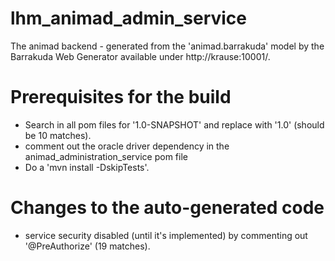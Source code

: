# lhm_animad_admin_service
The animad backend - generated from the 'animad.barrakuda' model by the Barrakuda Web Generator available under http://krause:10001/.

# Prerequisites for the build
* Search in all pom files for '1.0-SNAPSHOT' and replace with '1.0' (should be 10 matches).
* comment out the oracle driver dependency in the animad_administration_service pom file
* Do a 'mvn install -DskipTests'.

# Changes to the auto-generated code
* service security disabled (until it's implemented) by commenting out '@PreAuthorize' (19 matches).
